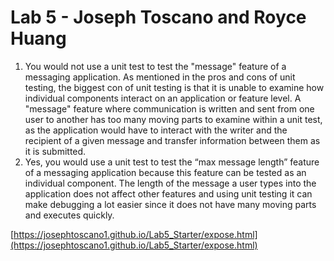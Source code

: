 # Lab 5 - Joseph Toscano and Royce Huang
1. You would not use a unit test to test the "message" feature of a messaging application. As mentioned in the pros and cons of unit testing, the biggest con of unit testing is that it is unable to examine how individual components interact on an application or feature level. A "message" feature where communication is written and sent from one user to another has too many moving parts to examine within a unit test, as the application would have to interact with the writer and the recipient of a given message and transfer information between them as it is submitted.
2. Yes, you would use a unit test to test the “max message length” feature of a messaging application because this feature can be tested as an individual component. The length of the message a user types into the application does not affect other features and using unit testing it can make debugging a lot easier since it does not have many moving parts and executes quickly.

[https://josephtoscano1.github.io/Lab5_Starter/expose.html](https://josephtoscano1.github.io/Lab5_Starter/expose.html)


